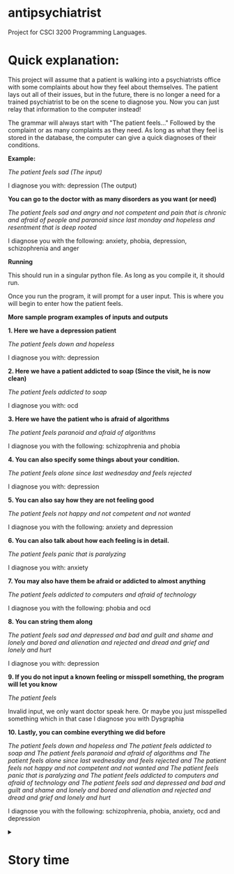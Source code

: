 # antipsychiatrist

Project for CSCI 3200 Programming Languages.

# Quick explanation:
This project will assume that a patient is walking into a psychiatrists office with some complaints about how they feel about themselves. The patient lays out all of their issues, but in the future, there is no longer a need for a trained psychiatrist to be on the scene to diagnose you. Now you can just relay that information to the computer instead!

The grammar will always start with "The patient feels..." Followed by the complaint or as many complaints as they need. As long as what they feel is stored in the database, the computer can give a quick diagnoses of their conditions.

**Example:**

*The patient feels sad (The input)*

I diagnose you with: depression (The output)

**You can go to the doctor with as many disorders as you want (or need)**

*The patient feels sad and angry and not competent and pain that is chronic and afraid of people and paranoid since last monday and hopeless and resentment that is deep rooted*

I diagnose you with the following: anxiety, phobia, depression, schizophrenia and anger

**Running**

This should run in a singular python file. As long as you compile it, it should run.

Once you run the program, it will prompt for a user input. This is where you will begin to enter how the patient feels.

**More sample program examples of inputs and outputs**

**1. Here we have a depression patient**

*The patient feels down and hopeless*

I diagnose you with: depression

**2. Here we have a patient addicted to soap (Since the visit, he is now clean)**

*The patient feels addicted to soap*

I diagnose you with: ocd

**3. Here we have the patient who is afraid of algorithms**

*The patient feels paranoid and afraid of algorithms* 

I diagnose you with the following: schizophrenia and phobia

**4. You can also specify some things about your condition.**

*The patient feels alone since last wednesday and feels rejected*

I diagnose you with: depression

**5. You can also say how they are not feeling good**

*The patient feels not happy and not competent and not wanted*

I diagnose you with the following: anxiety and depression

**6. You can also talk about how each feeling is in detail.**

*The patient feels panic that is paralyzing*

I diagnose you with: anxiety

**7. You may also have them be afraid or addicted to almost anything**

*The patient feels addicted to computers and afraid of technology*

I diagnose you with the following: phobia and ocd

**8. You can string them along**

*The patient feels sad and depressed and bad and guilt and shame and lonely and bored and alienation and rejected and dread and grief and lonely and hurt*

I diagnose you with: depression

**9. If you do not input a known feeling or misspell something, the program will let you know**

*The patient feels* 

Invalid input, we only want doctor speak here. 
Or maybe you just misspelled something which in that case I diagnose you with Dysgraphia

**10. Lastly, you can combine everything we did before**

*The patient feels down and hopeless and The patient feels addicted to soap and The patient feels paranoid and afraid of algorithms and The patient feels alone since last wednesday and feels rejected and The patient feels not happy and not competent and not wanted and The patient feels panic that is paralyzing and The patient feels addicted to computers and afraid of technology and The patient feels sad and depressed and bad and guilt and shame and lonely and bored and alienation and 
rejected and dread and grief and lonely and hurt*

I diagnose you with the following: schizophrenia, phobia, anxiety, ocd and depression


<details>
<summary><h1>Story time</h1></summary>

# Deep explanation:

Imagine this: 
You walk into a doctors office. You aren't feeling so hot. So you tell the receptionist all of your issues. The receptionist writes down everything.
Does she go to the doctor? Yes and no. The doctor is out today. Dr. Psychiatrist no longer works 24/7. But you know who does? Robo-Doctor-Psychatrist. 
The latest and greatest specialist in the field of anti-social psychology. However, he doesn't have the wait time or the compassion to actually care.
He isn't paid to really listen, no, he doesn't get paid at all. So he will take all of the receptionist complaints and computes: "Hmm, I think I know what the
problem is. I diagnose you with dead!". There is no nuance, no hope, no care for depression. This is the antipsychiatrist in charge of human connection.

As you sit down in the waiting room, you can't help but feel a sense of unease wash over you. The receptionist ushers you into a cold room and instructs you to wait for the Robo-Doctor-Psychiatrist. The robot's frame looms over you as it begins to calculate your diagnoses, lacking any trace of warmth or empathy. This is the antipsychiatrist in charge of human connection.

You try to explain your problems, but it's clear that the robot doesn't really care. It simply processes the information you give it and spits out a diagnosis: "I diagnose you with dead!" Your heart sinks as you realize that this is the future of psychiatry. A machine that lacks the nuance and connection of a human mind. This is the antipsychiatrist in charge of human connection, and you can't help but wonder if there's any hope left.

As you leave the office you can't help but feel more lost and alone than ever before. You had hoped that the Robo-Doctor-Psychiatrist would provide you with some comfort, but instead, it only left you feeling worse. You wonder how society could have let things come to this, where technology has replaced humans even in the medical industry, where people are reduced to nothing more than data to be used by algorithms. This is the antipsychiatrist in charge of human connection.

But deep down, you know that there's still hope. Despite the prevalence of machines like the Robo-Doctor-Psychiatrist, there are still compassionate and caring professionals out there who are dedicated to helping others. It may take some searching and some effort to find them, but they exist. You may have to face the cold and unfeeling world of technology and machines, but you know that there's still a human heart beating inside you, waiting to be nurtured and cared for as you think: "I am the anti-antipsychiatrist in charge of human connection".

When I stepped out into the bright sunlight, from the darkness of the psychiatrist office, I had only two things on my mind: Paul Newman and a ride home
  
 </details>

